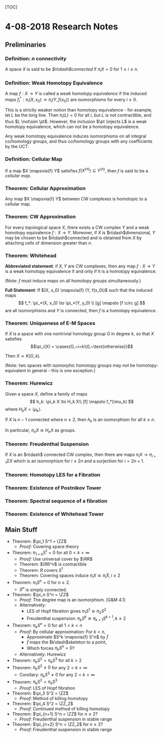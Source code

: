 [TOC]

# 4-08-2018 Research Notes

## Preliminaries


### Definition: $n$ connectivity
A space $X$ is said to be *$n\dash$connected* if $\pi_i X = 0$ for $1 \leq i \leq n$.

### Definition: Weak Homotopy Equivalence
A map $f: X \to Y$ is called a *weak homotopy equivalence* if the induced maps $f^*_i: \pi_i(X, x_0) \to \pi_i(Y, f(x_0))$ are isomorphisms for every $i \geq 0$.

This is a strictly weaker notion than homotopy equivalence - for example, let $L$ be the long line. Then $\pi_i(L) = 0$ for all $i$, but $L$ is not contractible, and thus $L \not\sim \pt$. However, the inclusion $\pt \injects L$ is a weak homotopy equivalence, which can not be a homotopy equivalence.

Any weak homotopy equivalence induces isomorphisms on all integral co/homology groups, and thus co/homology groups with any coefficients by the UCT.

### Definition: Cellular Map
If a map $X \mapsvia{f} Y$ satisfies $f(X^{(n)}) \subseteq Y^{(n)}$, then $f$ is said to be a *cellular map*.

### Theorem: Cellular Approximation
Any map $X \mapsvia{f} Y$ between CW complexes is homotopic to a cellular map.

### Theorem: CW Approximation
For every topological space $X$, there exists a CW complex $Y$ and a weak homotopy equivalence $f: X \to Y$. Moreover, if $X$ is $n\dash$dimensional, $Y$ may be chosen to be $n\dash$connected and is obtained from $X$ by attaching cells of dimension greater than $n$.

### Theorem: Whitehead
**Abbreviated statement**: if $X, Y$ are CW complexes, then any map $f: X \to Y$ is a weak homotopy equivalence if and only if it is a homotopy equivalence.

(Note: $f$ must induce maps on all homotopy groups simultaneously.)

**Full Statement**: If $(X, x_0) \mapsvia{f} (Y, f(x_0))$ such that the induced maps
$$
f_*: \pi_*(X, x_0) \to \pi_*(Y, y_0) \\
 [g] \mapsto [f \circ g]
$$
are all isomorphisms and $Y$ is connected, then $f$ is a homotopy equivalence.

### Theorem: Uniqueness of E-M Spaces
If $X$ is a space with one nontrivial homology group $G$ in degree $k$, so that $X$ satisfies
$$\pi_i(X) = \cases{G,~i=k\\0,~\text{otherwise}}$$

Then $X \simeq K(G, k)$.

(Note: two spaces with isomorphic homotopy groups may *not* be homotopy-equivalent in general - this is one exception.)

### Theorem: Hurewicz
Given a space $X$, define a family of maps
$$
 h_k: \pi_k X \to H_k X\\
 [f] \mapsto f_*(\mu_k)
$$
where $H_k X = \langle \mu_k \rangle$.

If $X$ is $n-1$ connected where $n\geq 2$, then $h_k$ is an isomorphism for all $k \leq n$.

In particular, $\pi_n X \cong H_n X$ as groups.

### Theorem: Freudenthal Suspension
If $X$ is an $n\dash$ connected CW complex, then there are maps $\pi_i X \to \pi_{i+1} \Sigma X$ which is an isomorphism for $i\leq 2n$ and a surjection for $i=2n+1$.

### Theorem: Homotopy LES for a Fibration

### Theorem: Existence of Postnikov Tower

### Theorem: Spectral sequence of a fibration

### Theorem: Existence of Whitehead Tower


## Main Stuff

- Theorem: $\pi_1 S^1 = \ZZ$
  - *Proof*: Covering space theory
- Theorem: $\pi_{1+k} S^1 = 0$ for all $0 < k < \infty$
  - *Proof*: Use universal cover by $\RR$
  - Theorem: $\RR^n$ is contractible
  - Theorem: $R$ covers $S^1$
  - Theorem: Covering spaces induce  $\pi_i X \cong \pi_i \tilde X, i \geq 2$
- Theorem: $\pi_1 S^n = 0$ for $n \geq 2$.
  - $S^n$ is simply connected.
- Theorem: $\pi_n S^n = \ZZ$
  - *Proof*: The degree map is an isomorphism. [G&M 4.1]
  - Alternatively:
    - LES of Hopf fibration gives $\pi_1 S^1 \cong \pi_2 S^2$
    - Freudenthal suspension: $\pi_k S^k \cong  \pi_{k+1} S^{k+1}, k \geq 2$
- Theorem: $\pi_k S^n = 0$ for all $1 < k < n$
  - *Proof*: By cellular approximation: For $k < n$,
    - Approximate $S^k \mapsvia{f} S^n$ by $\tilde f$
    - $\tilde f$ maps the $k\dash$skeleton to a point,
    - Which forces $\pi_k S^n = 0$?
  - Alternatively: Hurewicz
- Theorem: $\pi_k S^2 = \pi_k S^3$ for all $k > 2$
- Theorem: $\pi_k S^2 \neq 0$ for any $2 < k < \infty$
  - Corollary: $\pi_k S^3 \neq 0$ for any $2 < k < \infty$
- Theorem: $\pi_k S^2 = \pi_k S^3$
  - *Proof*: LES of Hopf fibration
- Theorem: $\pi_3 S^2 = \ZZ$
  - *Proof*: Method of killing homotopy
- Theorem: $\pi_4 S^2 = \ZZ_2$
  - *Proof*: Continued method of killing homotopy
- Theorem: $\pi_{n+1} S^n = \ZZ$ for $n \geq 2$?
  - *Proof*: Freudenthal suspension in stable range
- Theorem: $\pi_{n+2} S^n = \ZZ_2$ for $n \geq 2$?
  - *Proof*: Freudenthal suspension in stable range
